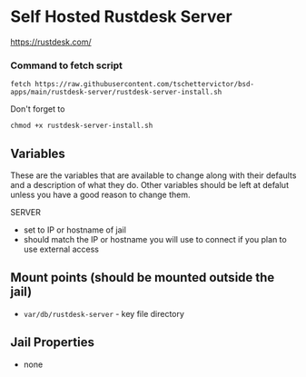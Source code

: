 # Self Hosted Rustdesk Server
https://rustdesk.com/

### Command to fetch script
```
fetch https://raw.githubusercontent.com/tschettervictor/bsd-apps/main/rustdesk-server/rustdesk-server-install.sh
```

Don't forget to
```
chmod +x rustdesk-server-install.sh
```

## Variables
These are the variables that are available to change along with their defaults and a description of what they do. Other variables should be left at defalut unless you have a good reason to change them.

SERVER
- set to IP or hostname of jail
- should match the IP or hostname you will use to connect if you plan to use external access

## Mount points (should be mounted outside the jail)
- `var/db/rustdesk-server` - key file directory

## Jail Properties
- none
